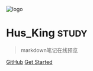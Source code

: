 
<!-- _coverpage.md -->

![logo](_media/avatar.ico)

# Hus_King <small>STUDY</small>

> markdown笔记在线预览

[GitHub](https://github.com/hus-king/note)
[Get Started](README)